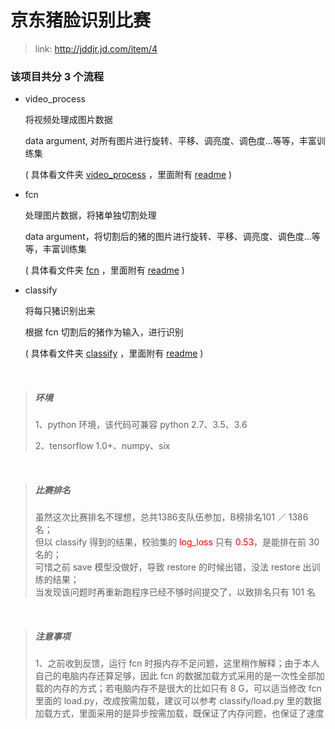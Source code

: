 # 京东猪脸识别比赛

> link: http://jddjr.jd.com/item/4

### 该项目共分 3 个流程

- video_process

    将视频处理成图片数据

    data argument, 对所有图片进行旋转、平移、调亮度、调色度...等等，丰富训练集

    ( 具体看文件夹 [video_process](video_process) ，里面附有 [readme](video_process/readme.md) )

- fcn

    处理图片数据，将猪单独切割处理

    data argument，将切割后的猪的图片进行旋转、平移、调亮度、调色度...等等，丰富训练集

    ( 具体看文件夹 [fcn](fcn) ，里面附有 [readme](fcn/readme.md) )

- classify

    将每只猪识别出来

    根据 fcn 切割后的猪作为输入，进行识别

    ( 具体看文件夹 [classify](classify) ，里面附有 [readme](classify/readme.md) )

<br>

>##### 环境
> 1、python 环境，该代码可兼容 python 2.7、3.5、3.6
>
> 2、tensorflow 1.0+、numpy、six

<br>

>##### 比赛排名
> 虽然这次比赛排名不理想，总共1386支队伍参加，B榜排名101 ／ 1386 名；<br>
但以 classify 得到的结果，校验集的 <strong style="color: red; font-weight: normal;">log_loss</strong> 只有 <strong style="color: red; font-weight: normal;">0.53</strong>，是能排在前 30 名的；<br>可惜之前 save 模型没做好，导致 restore 的时候出错，没法 restore 出训练的结果；<br>当发现该问题时再重新跑程序已经不够时间提交了，以致排名只有 101 名

<br>

>##### 注意事项
> 1、之前收到反馈，运行 fcn 时报内存不足问题，这里稍作解释；由于本人自己的电脑内存还算足够，因此 fcn 的数据加载方式采用的是一次性全部加载的内存的方式；若电脑内存不是很大的比如只有 8 G，可以适当修改 fcn 里面的 load.py，改成按需加载，建议可以参考 classify/load.py 里的数据加载方式，里面采用的是异步按需加载，既保证了内存问题，也保证了速度

